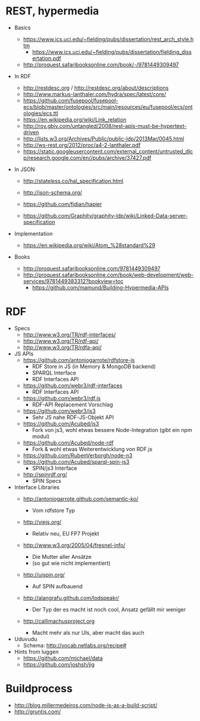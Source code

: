 REST, hypermedia
================
 
* Basics
    * <https://www.ics.uci.edu/~fielding/pubs/dissertation/rest_arch_style.htm>
        * <https://www.ics.uci.edu/~fielding/pubs/dissertation/fielding_dissertation.pdf>
    * <http://proquest.safaribooksonline.com/book/-/9781449309497>

* In RDF
    * <http://restdesc.org> / <http://restdesc.org/about/descriptions>
    * <http://www.markus-lanthaler.com/hydra/spec/latest/core/>
    * <https://github.com/fusepool/fusepool-ecs/blob/master/ontologies/src/main/resources/eu/fusepool/ecs/ontologies/ecs.ttl>
    * <https://en.wikipedia.org/wiki/Link_relation>
    * <http://roy.gbiv.com/untangled/2008/rest-apis-must-be-hypertext-driven>
    * <http://lists.w3.org/Archives/Public/public-ldp/2013Mar/0045.html>
    * <http://ws-rest.org/2012/proc/a4-2-lanthaler.pdf>
    * <https://static.googleusercontent.com/external_content/untrusted_dlcp/research.google.com/en//pubs/archive/37427.pdf>

* In JSON
    * <http://stateless.co/hal_specification.html>
    * <http://json-schema.org/>
    * <https://github.com/fidian/hapier>

    * <https://github.com/Graphity/graphity-ldp/wiki/Linked-Data-server-specification>

* Implementation
    * <https://en.wikipedia.org/wiki/Atom_%28standard%29>

* Books
    * <http://proquest.safaribooksonline.com/9781449309497>
    * <http://proquest.safaribooksonline.com/book/web-development/web-services/9781449383312?bookview=toc>
        * <https://github.com/mamund/Building-Hypermedia-APIs>

RDF
===

* Specs
    * <http://www.w3.org/TR/rdf-interfaces/>
    * <http://www.w3.org/TR/rdf-api/>
    * <http://www.w3.org/TR/rdfa-api/>
* JS APIs
    * <https://github.com/antoniogarrote/rdfstore-js>
        * RDF Store in JS (in Memory & MongoDB backend)
        * SPARQL Interface
        * RDF Interfaces API
    * <https://github.com/webr3/rdf-interfaces>
        * RDF Interfaces API
    * <https://github.com/webr3/rdf.js>
        * RDF-API Replacement Vorschlag
    * <https://github.com/webr3/js3>
        * Sehr JS nahe RDF-JS-Objekt API
    * <https://github.com/Acubed/js3>
        * Fork von js3, wohl etwas bessere Node-Integration (gibt ein npm modul)
    * <https://github.com/Acubed/node-rdf>
        * Fork & wohl etwas Weiterentwicklung von RDF.js
    * <https://github.com/RubenVerborgh/node-n3>
    * <https://github.com/Acubed/sparql-spin-js3>
        * SPIN/js3 Interface
    * <http://spinrdf.org/>
        * SPIN Specs
* Interface Libraries
    * <http://antoniogarrote.github.com/semantic-ko/>
        * Vom rdfstore Typ
    * <http://viejs.org/>
        * Relativ neu, EU FP7 Projekt
    * <http://www.w3.org/2005/04/fresnel-info/>
        * Die Mutter aller Ansätze
        * (so gut wie nicht implementiert)

    * <http://uispin.org/>
        * Auf SPIN aufbauend

    * <http://alangrafu.github.com/lodspeakr/>
        * Der Typ der es macht ist noch cool, Ansatz gefällt mir weniger

    * <http://callimachusproject.org>
        * Macht mehr als nur UIs, aber macht das auch
* Uduvudu
    * Schema: <http://vocab.netlabs.org/recipe#>
* Hints from luggen
    * <https://github.com/michael/data>
    * <https://github.com/joshsh/jig>

Buildprocess
============

* <http://blog.millermedeiros.com/node-js-as-a-build-script/>
* <http://gruntjs.com/>
